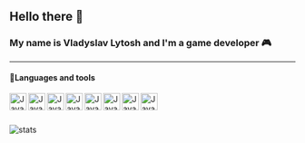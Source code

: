 ## Hello there 👋
 
### My name is Vladyslav Lytosh and I'm a game developer 🎮

---

#### 🔧Languages and tools
<img align="left" alt="Java" width="30px"  src="https://cdn.jsdelivr.net/gh/devicons/devicon/icons/cplusplus/cplusplus-original.svg"/>
<img align="left" alt="Java" width="30px"  src="https://cdn.jsdelivr.net/gh/devicons/devicon/icons/csharp/csharp-original.svg"/>
<img align="left" alt="Java" width="30px"  src="https://cdn.jsdelivr.net/gh/devicons/devicon/icons/git/git-original.svg"/>
<img align="left" alt="Java" width="30px"  src="https://cdn.jsdelivr.net/gh/devicons/devicon/icons/unrealengine/unrealengine-original.svg"/>
<img align="left" alt="Java" width="30px" src="https://cdn.jsdelivr.net/gh/devicons/devicon/icons/visualstudio/visualstudio-plain.svg"/>
<img align="left" alt="Java" width="30px"  src="https://cdn.jsdelivr.net/gh/devicons/devicon/icons/html5/html5-original.svg"/>
<img align="left" alt="Java" width="30px"  src="https://cdn.jsdelivr.net/gh/devicons/devicon/icons/css3/css3-original.svg"/>
<img align="left" alt="Java" width="30px"  src="https://cdn.jsdelivr.net/gh/devicons/devicon/icons/vscode/vscode-original.svg"/>
<br />

#

<p align="center">
  <img align="left" src="https://github-readme-stats.vercel.app/api/top-langs?username=alexander-voronkov&show_icons=true&locale=en&layout=compact" alt="stats" />
</p>










          
